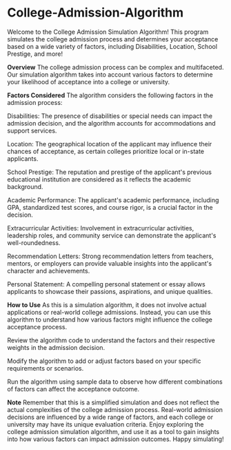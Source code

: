 # College-Admission-Algorithm
Welcome to the College Admission Simulation Algorithm! This program simulates the college admission process and determines your acceptance based on a wide variety of factors, including Disabilities, Location, School Prestige, and more!

**Overview**
The college admission process can be complex and multifaceted. Our simulation algorithm takes into account various factors to determine your likelihood of acceptance into a college or university.

**Factors Considered**
The algorithm considers the following factors in the admission process:

Disabilities: The presence of disabilities or special needs can impact the admission decision, and the algorithm accounts for accommodations and support services.

Location: The geographical location of the applicant may influence their chances of acceptance, as certain colleges prioritize local or in-state applicants.

School Prestige: The reputation and prestige of the applicant's previous educational institution are considered as it reflects the academic background.

Academic Performance: The applicant's academic performance, including GPA, standardized test scores, and course rigor, is a crucial factor in the decision.

Extracurricular Activities: Involvement in extracurricular activities, leadership roles, and community service can demonstrate the applicant's well-roundedness.

Recommendation Letters: Strong recommendation letters from teachers, mentors, or employers can provide valuable insights into the applicant's character and achievements.

Personal Statement: A compelling personal statement or essay allows applicants to showcase their passions, aspirations, and unique qualities.

**How to Use**
As this is a simulation algorithm, it does not involve actual applications or real-world college admissions. Instead, you can use this algorithm to understand how various factors might influence the college acceptance process.

Review the algorithm code to understand the factors and their respective weights in the admission decision.

Modify the algorithm to add or adjust factors based on your specific requirements or scenarios.

Run the algorithm using sample data to observe how different combinations of factors can affect the acceptance outcome.


**Note**
Remember that this is a simplified simulation and does not reflect the actual complexities of the college admission process. Real-world admission decisions are influenced by a wide range of factors, and each college or university may have its unique evaluation criteria.
Enjoy exploring the college admission simulation algorithm, and use it as a tool to gain insights into how various factors can impact admission outcomes. Happy simulating!
